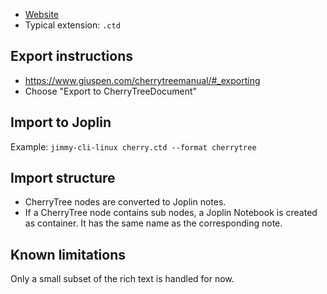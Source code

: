 - [Website](https://www.giuspen.net/cherrytree/)
- Typical extension: `.ctd`

## Export instructions

- <https://www.giuspen.com/cherrytreemanual/#_exporting>
- Choose "Export to CherryTreeDocument"

## Import to Joplin

Example: `jimmy-cli-linux cherry.ctd --format cherrytree`

## Import structure

- CherryTree nodes are converted to Joplin notes.
- If a CherryTree node contains sub nodes, a Joplin Notebook is created as container. It has the same name as the corresponding note.

## Known limitations

Only a small subset of the rich text is handled for now.
